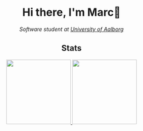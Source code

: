 <div align="center">
<h1> Hi there, I'm Marc👋</h1>

<p><em>Software student at <a href="https://www.en.aau.dk/">University of Aalborg</a></em></p>

<h2>Stats</h2>

<p align="center">
  <a href="https://github.com/Many5900">
    <img height="170em" src="https://github-readme-stats.vercel.app/api?username=Many5900&show_icons=true&theme=dark&hide=stars,issues,contribs&include_all_commits=true&count_private=true"/>
  </a>
  <a href="https://github.com/Many5900">
    <img height="170em" src="https://github-readme-stats.vercel.app/api/top-langs/?username=Many5900&layout=compact&theme=dark"/>
  </a>
</p>
</div>






<!--
**Many5900/Many5900** is a ✨ _special_ ✨ repository because its `README.md` (this file) appears on your GitHub profile.

Here are some ideas to get you started:

- 🔭 I’m currently working on ...
- 🌱 I’m currently learning ...
- 👯 I’m looking to collaborate on ...
- 🤔 I’m looking for help with ...
- 💬 Ask me about ...
- 📫 How to reach me: ...
- 😄 Pronouns: ...
- ⚡ Fun fact: ...
-->
